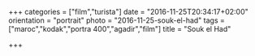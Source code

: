 +++
categories = ["film","turista"]
date = "2016-11-25T20:34:17+02:00"
orientation = "portrait"
photo = "2016-11-25-souk-el-had"
tags = ["maroc","kodak","portra 400","agadir","film"]
title = "Souk el Had"

+++
